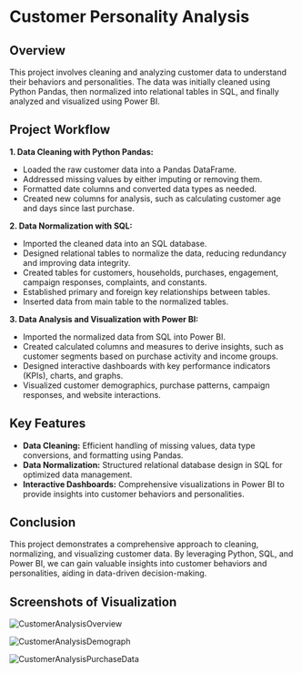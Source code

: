 # Customer Personality Analysis

## Overview

This project involves cleaning and analyzing customer data to understand their behaviors and personalities. The data was initially cleaned using Python Pandas, then normalized into relational tables in SQL, and finally analyzed and visualized using Power BI.

## Project Workflow

<b>1. Data Cleaning with Python Pandas:</b>
  -  Loaded the raw customer data into a Pandas DataFrame.
  -  Addressed missing values by either imputing or removing them.
  -  Formatted date columns and converted data types as needed.
  -  Created new columns for analysis, such as calculating customer age and days since last purchase.
 
<b>2. Data Normalization with SQL:</b>
  - Imported the cleaned data into an SQL database.
  - Designed relational tables to normalize the data, reducing redundancy and improving data integrity.
  - Created tables for customers, households, purchases, engagement, campaign responses, complaints, and constants.
  - Established primary and foreign key relationships between tables.
  - Inserted data from main table to the normalized tables.

<b>3. Data Analysis and Visualization with Power BI:</b>
  - Imported the normalized data from SQL into Power BI.
  - Created calculated columns and measures to derive insights, such as customer segments based on purchase activity and income groups.
  - Designed interactive dashboards with key performance indicators (KPIs), charts, and graphs.
  - Visualized customer demographics, purchase patterns, campaign responses, and website interactions.

## Key Features

  - <b>Data Cleaning:</b> Efficient handling of missing values, data type conversions, and formatting using Pandas.
  - <b>Data Normalization:</b> Structured relational database design in SQL for optimized data management.
  - <b>Interactive Dashboards:</b> Comprehensive visualizations in Power BI to provide insights into customer behaviors and personalities.


## Conclusion

This project demonstrates a comprehensive approach to cleaning, normalizing, and visualizing customer data. By leveraging Python, SQL, and Power BI, we can gain valuable insights into customer behaviors and personalities, aiding in data-driven decision-making.


## Screenshots of Visualization

![CustomerAnalysisOverview](https://github.com/user-attachments/assets/969cfe2b-cf65-4956-8ada-dc2785aed47c)

![CustomerAnalysisDemograph](https://github.com/user-attachments/assets/96eb71ea-cdad-44b3-84a2-4b1b7e9d5a89)

![CustomerAnalysisPurchaseData](https://github.com/user-attachments/assets/c3ab84f7-3d13-427c-932d-e28538ee22ef)



